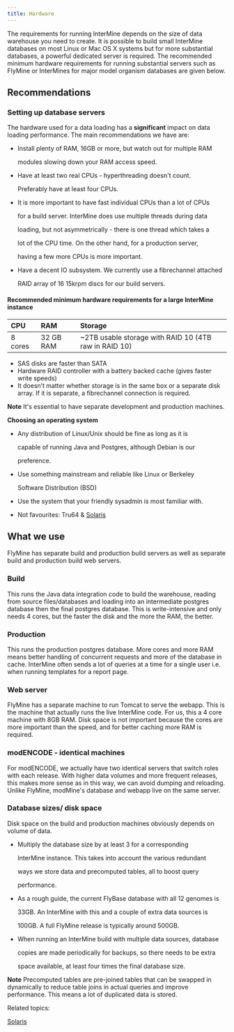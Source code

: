 ```yaml
---
title: Hardware
---
```


The requirements for running InterMine depends on the size of data warehouse you need to create. It is possible to build small InterMine databases on most Linux or Mac OS X systems but for more substantial databases, a powerful dedicated server is required. The recommended minimum hardware requirements for running substantial servers such as FlyMine or InterMines for major model organism databases are given below.

## Recommendations

### Setting up database servers

The hardware used for a data loading has a **significant** impact on data loading performance. The main recommendations we have are:

* Install plenty of RAM, 16GB or more, but watch out for multiple RAM

  modules slowing down your RAM access speed.

* Have at least two real CPUs - hyperthreading doesn't count.

  Preferably have at least four CPUs.

* It is more important to have fast individual CPUs than a lot of CPUs

  for a build server. InterMine does use multiple threads during data

  loading, but not asymmetrically - there is one thread which takes a

  lot of the CPU time. On the other hand, for a production server,

  having a few more CPUs is more important.

* Have a decent IO subsystem. We currently use a fibrechannel attached

  RAID array of 16 15krpm discs for our build servers.

#### Recommended minimum hardware requirements for a large InterMine instance

| CPU | RAM | Storage |
| :--- | :--- | :--- |
| 8 cores | 32 GB RAM | ~2TB usable storage with RAID 10 \(4TB raw in RAID 10\) |

* SAS disks are faster than SATA
* Hardware RAID controller with a battery backed cache \(gives faster write speeds\)
* It doesn’t matter whether storage is in the same box or a separate disk array. If it is separate, a fibrechannel connection is required.

**Note**
It's essential to have separate development and production machines.

**Choosing an operating system**

* Any distribution of Linux/Unix should be fine as long as it is

  capable of running Java and Postgres, although Debian is our

  preference.

* Use something mainstream and reliable like Linux or Berkeley

  Software Distribution \(BSD\)

* Use the system that your friendly sysadmin is most familiar with.
* Not favourites: Tru64 & [Solaris](solaris.md)

## What we use

FlyMine has separate build and production build servers as well as separate build and production build web servers.

### Build

This runs the Java data integration code to build the warehouse, reading from source files/databases and loading into an intermediate postgres database then the final postgres database. This is write-intensive and only needs 4 cores, but the faster the disk and the more the RAM, the better.

### Production

This runs the production postgres database. More cores and more RAM means better handling of concurrent requests and more of the database in cache. InterMine often sends a lot of queries at a time for a single user i.e. when running templates for a report page.

### Web server

FlyMine has a separate machine to run Tomcat to serve the webapp. This is the machine that actually runs the live InterMine code. For us, this a 4 core machine with 8GB RAM. Disk space is not important because the cores are more important than the speed, and for better caching more RAM is required.

### modENCODE - identical machines

For modENCODE, we actually have two identical servers that switch roles with each release. With higher data volumes and more frequent releases, this makes more sense as in this way, we can avoid dumping and reloading. Unlike FlyMine, modMine's database and webapp live on the same server.

### Database sizes/ disk space

Disk space on the build and production machines obviously depends on volume of data.

* Multiply the database size by at least 3 for a corresponding

  InterMine instance. This takes into account the various redundant

  ways we store data and precomputed tables, all to boost query

  performance.

* As a rough guide, the current FlyBase database with all 12 genomes is

  33GB. An InterMine with this and a couple of extra data sources is

  100GB. A full FlyMine release is typically around 500GB.

* When running an InterMine build with multiple data sources, database

  copies are made periodically for backups, so there needs to be extra

  space available, at least four times the final database size.

**Note**
Precomputed tables are pre-joined tables that can be swapped in dynamically to reduce table joins in actual queries and improve performance. This means a lot of duplicated data is stored.

Related topics:

[Solaris](solaris.md)

